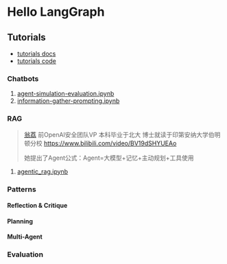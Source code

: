 # Hello LangGraph

## Tutorials

- [tutorials docs](https://langchain-ai.github.io/langgraph/tutorials/)
- [tutorials code](https://github.com/langchain-ai/langgraph/tree/main/docs/docs/tutorials)

### Chatbots

1. [agent-simulation-evaluation.ipynb](agent-simulation-evaluation.ipynb)
1. [information-gather-prompting.ipynb](information-gather-prompting.ipynb)

### RAG
>
> [翁荔](https://x.com/lilianweng) 前OpenAI安全团队VP 本科毕业于北大 博士就读于印第安纳大学伯明顿分校 <https://www.bilibili.com/video/BV19dSHYUEAo>
>
> 她提出了Agent公式：Agent=大模型+记忆+主动规划+工具使用

1. [agentic_rag.ipynb](agentic_rag.ipynb)

### Patterns

#### Reflection & Critique

#### Planning

#### Multi-Agent

### Evaluation
